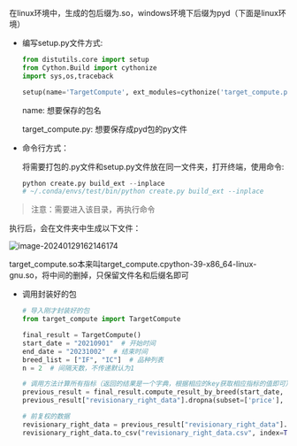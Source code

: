 在linux环境中，生成的包后缀为.so，windows环境下后缀为pyd（下面是linux环境）

- 编写setup.py文件方式:

  ```python
  from distutils.core import setup
  from Cython.Build import cythonize
  import sys,os,traceback
  
  setup(name='TargetCompute', ext_modules=cythonize('target_compute.py'))
  
  ```

  name: 想要保存的包名

  target_compute.py: 想要保存成pyd包的py文件

- 命令行方式：

  将需要打包的.py文件和setup.py文件放在同一文件夹，打开终端，使用命令:

  ```python
  python create.py build_ext --inplace
  # ~/.conda/envs/test/bin/python create.py build_ext --inplace
  ```
  
>注意：需要进入该目录，再执行命令
  
执行后，会在文件夹中生成以下文件：
  
![image-20240129162146174](C:\Users\shuaiyin\AppData\Roaming\Typora\typora-user-images\image-20240129162146174.png)
  
target_compute.so本来叫target_compute.cpython-39-x86_64-linux-gnu.so，将中间的删掉，只保留文件名和后缀名即可
  
- 调用封装好的包

  ```python
  # 导入刚才封装好的包
  from target_compute import TargetCompute
  
  final_result = TargetCompute()
  start_date = "20210901"  # 开始时间 
  end_date = "20231002"  # 结束时间
  breed_list = ["IF", "IC"]  # 品种列表
  n = 2  # 间隔天数，不传递默认为1
  
  # 调用方法计算所有指标（返回的结果是一个字典，根据相应的key获取相应指标的值即可）
  previous_result = final_result.compute_result_by_breed(start_date, end_date, breed_list, n)
  previous_result["revisionary_right_data"].dropna(subset=['price'], inplace=True)
  
  # 前复权的数据
  revisionary_right_data = previous_result["revisionary_right_data"].loc[:, ["underlying_symbol", "date", "dominant_id", "close", "prev_close", "yield", "price"]]
  revisionary_right_data.to_csv("revisionary_right_data.csv", index=True)
  
  ```

  


